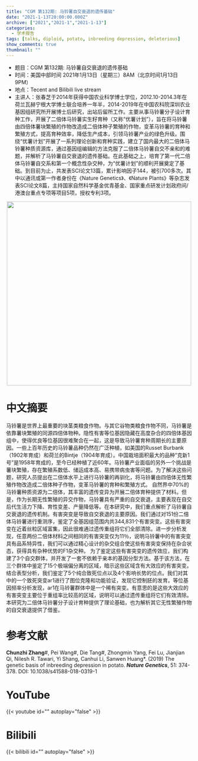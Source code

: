 ```yaml
---
title: "CGM 第132期: 马铃薯自交衰退的遗传基础"
date: "2021-1-13T20:00:00.000Z"
archive: ["2021","2021-1","2021-1-13"]
categories:
  - 学术报告
tags: [talks, diploid, potato, inbreeding depression, deleterious]
show_comments: true
thumbnail: ""
---
```


- 题目：CGM 第132期: 马铃薯自交衰退的遗传基础
- 时间：美国中部时间 2021年1月13日（星期三）8AM（北京时间1月13日 9PM）
- 地点：Tecent and Bilibili live stream
- 主讲人：张春芝于2014年获得中国农业科学博士学位，2012.10-2014.3年在荷兰瓦赫宁根大学博士联合培养一年半，2014-2019年在中国农科院深圳农业基因组研究所开展博士后研究，出站后留所工作。主要从事马铃薯分子设计育种工作，开展了二倍体马铃薯实生籽育种（又称“优薯计划”），旨在将马铃薯由四倍体薯块繁殖的作物改造成二倍体种子繁殖的作物，变革马铃薯的育种和繁殖方式，提高育种效率，降低生产成本，引领马铃薯产业的绿色升级。围绕“优薯计划”开展了一系列理论创新和育种实践，建立了国内最大的二倍体马铃薯种质资源库，通过基因组编辑的方法克服了二倍体马铃薯自交不亲和的难题，并解析了马铃薯自交衰退的遗传基础。在此基础之上，培育了第一代二倍体马铃薯自交系和第一个概念性杂交种，为“优薯计划”的顺利开展奠定了基础。到目前为止，共发表SCI论文13篇，累计影响因子144，被引700多次。其中以通讯或第一作者身份在《Nature Genetics》、《Nature Plants》等杂志发表SCI论文8篇，主持国家自然科学基金优青基金、国家重点研发计划政府间/港澳台重点专项等项目5项，授权专利3项。



<div align="center">
<img src="https://i.loli.net/2021/01/10/86bPwKYJfAzxcIW.jpg" height=500>
</div>


# 中文摘要

马铃薯是世界上最重要的块茎类粮食作物。与其它谷物类粮食作物不同，马铃薯是依靠薯块繁殖的同源四倍体物种。隐性有害等位基因隐藏在高度杂合的四倍体基因组中，使得优良等位基因很难聚合在一起，这是导致马铃薯育种周期长的主要原因。一些上百年历史的马铃薯品种仍然在广泛种植，如美国的Russet Burbank（1902年育成）和荷兰的Bintje（1904年育成）。中国栽培面积最大的品种“克新1号”是1958年育成的，至今已经种植了近60年。马铃薯产业面临的另外一个挑战是薯块繁殖，存在繁殖系数低、储运成本高、易携带病虫害等问题。为了解决这些问题，研究人员提出在二倍体水平上进行马铃薯的再驯化，将马铃薯由四倍体无性繁殖作物改造成二倍体种子作物，变革马铃薯的育种和繁殖方式。
自然界中70%的马铃薯种质资源为二倍体，其丰富的遗传变异为开展二倍体育种提供了材料。但是，作为长期无性繁殖的异交作物，马铃薯具有严重的自交衰退，主要表现在自交后代生活力下降、育性变差、产量降低等。在本研究中，我们重点解析了马铃薯自交衰退的遗传机制。有害突变是导致自交衰退的主要原因。我们通过对151份二倍体马铃薯进行重测序，鉴定了全基因组范围内共344,831个有害突变。这些有害突变在近着丝粒区域富集，因此很难通过遗传重组将它们全部清除。进一步分析发现，任意两份二倍体材料之间相同的有害突变仅为11％，说明马铃薯中的有害突变具有品系特异性，我们可以通过精心设计的杂交组合使这些有害突变保持在杂合状态，获得具有杂种优势的F1杂交种。
为了鉴定这些有害突变的遗传效应，我们构建了3个自交群体，并开发了一套不依赖于亲本的基因分型方法。基于该方法，在三个群体中鉴定了15个极端偏分离的区域，暗示这些区域含有大效应的有害突变。结合表型分析，我们鉴定了5个纯合致死位点以及4个影响长势的位点。我们对其中的一个致死突变ar1进行了图位克隆和功能验证，发现它控制胚的发育。等位基因频率分析发现，ar1在马铃薯群体中是一个稀有突变。有意思的是这些大效应的有害突变主要位于重组率比较高的区域，说明可以通过遗传重组将它们有效清除。本研究为二倍体马铃薯分子设计育种提供了理论基础，也为解析其它无性繁殖作物的自交衰退提供了借鉴。



# 参考文献

**Chunzhi Zhang**#, Pei Wang#, Die Tang#, Zhongmin Yang, Fei Lu, Jianjian Qi, Nilesh R. Tawari, Yi Shang, Canhui Li, Sanwen Huang*. (2019) The genetic basis of inbreeding depression in potato. ***Nature Genetics***, 51: 374-378.
DOI: 10.1038/s41588-018-0319-1

# YouTube

{{< youtube id="" autoplay="false" >}}

# Bilibili

{{< bilibili id="" autoplay="false" >}}

